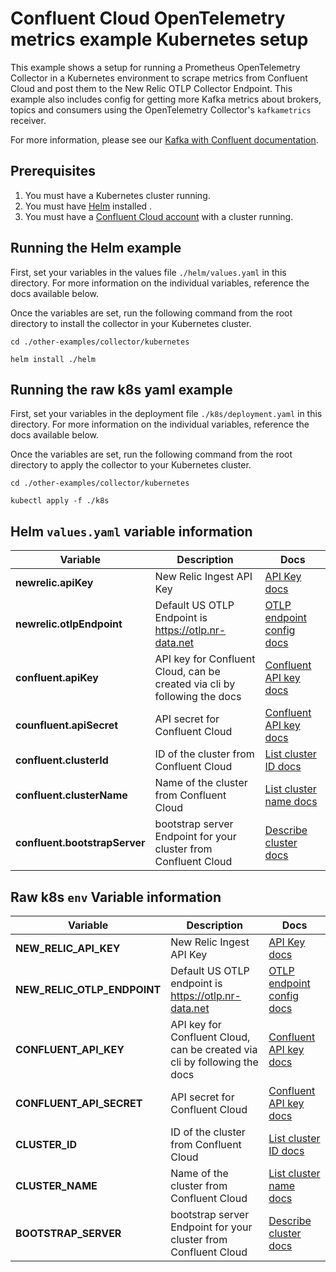 # Confluent Cloud OpenTelemetry metrics example Kubernetes setup

This example shows a setup for running a Prometheus OpenTelemetry Collector in a Kubernetes environment to scrape metrics from Confluent Cloud and post them to the New Relic OTLP Collector Endpoint.
This example also includes config for getting more Kafka metrics about brokers, topics and consumers using the OpenTelemetry Collector's `kafkametrics` receiver.

For more information, please see our [Kafka with Confluent documentation](https://docs.newrelic.com/docs/more-integrations/open-source-telemetry-integrations/opentelemetry/collector/collector-configuration-examples/opentelemetry-collector-kafka-confluentcloud/).

## Prerequisites

1. You must have a Kubernetes cluster running.
2. You must have [Helm](https://helm.sh/docs/intro/quickstart/) installed .
3. You must have a [Confluent Cloud account](https://www.confluent.io/get-started/) with a cluster running.

## Running the Helm example
First, set your variables in the values file `./helm/values.yaml` in this directory. For more information on the individual variables, reference the docs available below.

Once the variables are set, run the following command from the root directory to install the collector in your Kubernetes cluster.

```shell
cd ./other-examples/collector/kubernetes

helm install ./helm
```

## Running the raw k8s yaml example
First, set your variables in the deployment file `./k8s/deployment.yaml` in this directory. For more information on the individual variables, reference the docs available below.

Once the variables are set, run the following command from the root directory to apply the collector to your Kubernetes cluster.

```shell
cd ./other-examples/collector/kubernetes

kubectl apply -f ./k8s
```

## Helm `values.yaml` variable information

| Variable                      | Description                                                               | Docs                                                                                                                                                                                      |
|-------------------------------|---------------------------------------------------------------------------|-------------------------------------------------------------------------------------------------------------------------------------------------------------------------------------------|
| **newrelic.apiKey**           | New Relic Ingest API Key                                                  | [API Key docs](https://docs.newrelic.com/docs/apis/intro-apis/new-relic-api-keys/)                                                                                                        | 
| **newrelic.otlpEndpoint**                 | Default US OTLP Endpoint is https://otlp.nr-data.net                      | [OTLP endpoint config docs](https://docs.newrelic.com/docs/more-integrations/open-source-telemetry-integrations/opentelemetry/get-started/opentelemetry-set-up-your-app/#review-settings) |
| **confluent.apiKey**          | API key for Confluent Cloud, can be created via cli by following the docs | [Confluent API key docs](https://docs.confluent.io/cloud/current/monitoring/metrics-api.html)                                                                                             |
| **counfluent.apiSecret**      | API secret for Confluent Cloud                                            | [Confluent API key docs](https://docs.confluent.io/cloud/current/monitoring/metrics-api.html)                                                                                             |
| **confluent.clusterId**       | ID of the cluster from Confluent Cloud                                    | [List cluster ID docs](https://docs.confluent.io/confluent-cli/current/command-reference/kafka/cluster/confluent_kafka_cluster_list.html#description)                                     |
| **confluent.clusterName**     | Name of the cluster from Confluent Cloud                                  | [List cluster name docs](https://docs.confluent.io/confluent-cli/current/command-reference/kafka/cluster/confluent_kafka_cluster_list.html#description)                                   |
| **confluent.bootstrapServer** | bootstrap server Endpoint for your cluster from Confluent Cloud           | [Describe cluster docs](https://docs.confluent.io/confluent-cli/current/command-reference/kafka/cluster/confluent_kafka_cluster_describe.html#description)                                |


## Raw k8s `env` Variable information

| Variable                    | Description                                                               | Docs |
|-----------------------------|---------------------------------------------------------------------------| ---- |
| **NEW_RELIC_API_KEY**       | New Relic Ingest API Key                                                  |[API Key docs](https://docs.newrelic.com/docs/apis/intro-apis/new-relic-api-keys/) | 
| **NEW_RELIC_OTLP_ENDPOINT** | Default US OTLP endpoint is https://otlp.nr-data.net                      | [OTLP endpoint config docs](https://docs.newrelic.com/docs/more-integrations/open-source-telemetry-integrations/opentelemetry/get-started/opentelemetry-set-up-your-app/#review-settings) |
| **CONFLUENT_API_KEY**       | API key for Confluent Cloud, can be created via cli by following the docs |[Confluent API key docs](https://docs.confluent.io/cloud/current/monitoring/metrics-api.html)|
| **CONFLUENT_API_SECRET**    | API secret for Confluent Cloud                                            | [Confluent API key docs](https://docs.confluent.io/cloud/current/monitoring/metrics-api.html) |
| **CLUSTER_ID**              | ID of the cluster from Confluent Cloud                                    | [List cluster ID docs](https://docs.confluent.io/confluent-cli/current/command-reference/kafka/cluster/confluent_kafka_cluster_list.html#description) |
| **CLUSTER_NAME**            | Name of the cluster from Confluent Cloud                                  | [List cluster name docs](https://docs.confluent.io/confluent-cli/current/command-reference/kafka/cluster/confluent_kafka_cluster_list.html#description) |
| **BOOTSTRAP_SERVER**        | bootstrap server Endpoint for your cluster from Confluent Cloud                     | [Describe cluster docs](https://docs.confluent.io/confluent-cli/current/command-reference/kafka/cluster/confluent_kafka_cluster_describe.html#description) |
